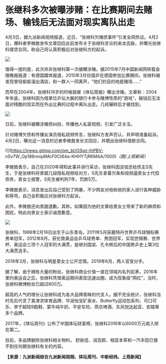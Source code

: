 # 张继科多次被曝涉赌：在比赛期间去赌场、输钱后无法面对现实离队出走

4月3日，据九派新闻视频报道，近日，“张继科欠赌债事件”引发全网热议。4月2日，爆料者李微敖发布文章回应此前发布关于张继科言论的来龙去脉，并曝光张继科借贷合同，称自己将认真积极应对张继科方的起诉。

![](https://inews.gtimg.com/om_bt/O6U803WB43kTQsSWYGx3gLYkbZzHSloAVh3AhhO0oViD0AA/1000)

值得一提的是，此次并非张继科第一次被曝涉赌。据2015年7月中国新闻网转载金陵晚报报道：有德国媒体报道，2015年3月份国乒在德国参加比赛期间，张继科被发现曾经偷偷溜出酒店，和一群人一同离开，“他们的目的地是赌场……”

而早在2004年，张继科16岁的时候就被《体坛周报》曝出涉赌。文章称：2004年年底，张继科因为借某位乒坛大腕的银行卡参与赌博性质的“游戏”，输钱后无法面对残酷的现实而在外出比赛的过程中离队出走。几经辗转后才被找到。

![](https://inews.gtimg.com/om_bt/O9kE3iesNAZJtQ9sa6gPNPWmX6nGgeh3_YX9XX26RSOIsAA/1000)

日前，张继科被曝涉赌债纠纷，传播他人私密视频，引发广泛关注。

针对赌博欠债和传播女演员隐私视频传言，张继科方发声否认，并声明准备起诉。4月2日，曝光这一消息的记者李微敖发长文回应，并晒出张继科借款合同。

![](https://inews.gtimg.com/om_bt/OSqz-IhPBV-
nSv7W_Op186rmq4McF0Ct64a-KHHYTjRKMAA/1000)_（图/上观新闻）_

李微敖表示，自己在2020年得知此事并进行采访，张继科因没钱还给债主S先生，于是张继科将景甜几段隐私视频给对方，S先生拿着欠条和视频逼景女士代偿债务，景女士报警，S先生被判刑7年，罚款5万。

李微敖表示，消息发出后自己受到了网暴，不少网友对他和他的家人进行各种威胁和辱骂，自己会积极应对张继科方起诉。

此外，李微敖还向景甜道歉。其称，如果因为他的文章给景女士带来了新的麻烦和困扰，特此向景女士表示诚恳歉意。

![](https://inews.gtimg.com/om_bt/OBvLHfwYb5gs2pGMph3NoNBQLEbGiRziU3lLQPBJrwlCMAA/1000)

张继科，1988年2月16日出生于山东青岛，2011年5月获鹿特丹世界乒乓球锦标赛男单冠军，2012年8月，获伦敦奥运会乒乓球男单、男团冠军，实现世锦赛、世界杯、奥运会三项个人冠军的大满贯，是继刘国梁、孔令辉后的中国男乒史上第3位大满贯选手。

2018年3月，张继科与明星景女士公开恋情。2019年6月，两人官宣分手。

据了解，由于拥有大量的粉丝，张继科商业价值一直在领域内名列前茅。2016年里约奥运会之后，张继科凭借奥运期间表现迅速出圈，成为现象级“网红”，当时，张继科微博粉丝已超过800万。

超高的人气的增长让张继科成为各大品牌青睐的代言人。据不完全统计，张继科当时先后代言了美津浓体育品牌、华润怡宝矿泉水、Butterfly运动包系列、可口可乐、李宁超轻9跑鞋、蒙牛纯牛奶、平安车险、燕京啤酒、东风悦达起亚、安踏等多个品牌。

2017年，《体坛周刊》公布了中国体坛财富榜，张继科2016年以6000万元收入排在第二。

目前，多品牌删除张继科相关物料， 舒肤佳、润百颜、相宜本草和一汽丰田已搜不到任何跟张继科有关的内容。

**【来源：九派新闻综合九派新闻视频、体坛周刊、中新经纬、上观新闻】**

